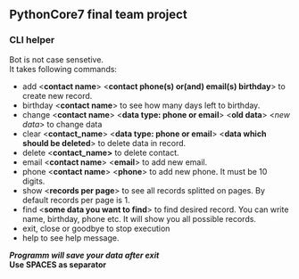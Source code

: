 ## PythonCore7 final team project
### СLI helper


Bot is not case sensetive.\
It takes following commands:

* add <**contact name**> <**contact phone(s) or(and) email(s) birthday**> to create new record.
* birthday <**contact name**> to see how many days left to birthday.
* change <**contact name**> <**data type: phone or email**> <**old data**> <*new data*> to change data
* clear <**contact_name**> <**data type: phone or email**> <**data which should be deleted**> to delete data in record.
* delete <**contact_name>** to delete contact.
* email <**contact name**> <**email**> to add new email.
* phone <**contact name**> <**phone**> to add new phone. It must be 10 digits.
* show <**records per page**> to see all records splitted on pages. By default records per page is 1.
* find <**some data you want to find**> to find desired record. You can write name, birthday, phone etc. It will show you all possible records.
* exit, close or goodbye to stop execution
* help to see help message.

_**Programm will save your data after exit**_\
**Use SPACES as separator**
